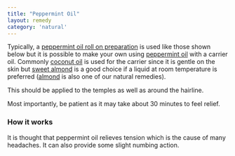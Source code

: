 ```yaml
---
title: "Peppermint Oil"
layout: remedy
category: 'natural'
---
```


Typically, a [peppermint oil roll on preparation](http://amzn.to/1OpdYrj) is used like those shown below but it is possible to make your own using [peppermint oil](http://amzn.to/1Opdstk) with a carrier oil.  Commonly [coconut oil](http://amzn.to/1OpdIs7) is used for the carrier since it is gentle on the skin but [sweet almond](http://amzn.to/1YCY2AZ) is a good choice if a liquid at room temperature is preferred ([almond](/remedies/Almonds) is also one of our natural remedies).

This should be applied to the temples as well as around the hairline.

Most importantly, be patient as it may take about 30 minutes to feel relief.

### How it works

It is thought that peppermint oil relieves tension which is the cause of many headaches.  It can also provide some slight numbing action.

<script type="text/javascript">
amzn_assoc_placement = "adunit0";
amzn_assoc_tracking_id = "headache_xyz-20";
amzn_assoc_ad_mode = "manual";
amzn_assoc_ad_type = "smart";
amzn_assoc_marketplace = "amazon";
amzn_assoc_region = "US";
amzn_assoc_linkid = "5c02f5d4f78d3c1853216ea3c61a5aad";
amzn_assoc_asins = "B000F6UVCG,B00ESNF708,B00GNHAFNG,B012NY6LR6";
</script>
<script src="//z-na.amazon-adsystem.com/widgets/onejs?MarketPlace=US"></script>

